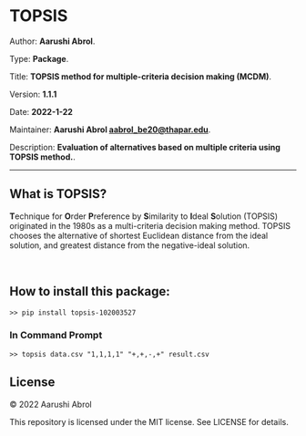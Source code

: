 # TOPSIS

Author: **Aarushi Abrol**.

Type: **Package**.

Title: **TOPSIS method for multiple-criteria decision making (MCDM)**.

Version: **1.1.1**

Date: **2022-1-22**

Maintainer: **Aarushi Abrol <aabrol_be20@thapar.edu>**.

Description: **Evaluation of alternatives based on multiple criteria using TOPSIS method.**.

---

## What is TOPSIS?

**T**echnique for **O**rder **P**reference by **S**imilarity to **I**deal **S**olution
(TOPSIS) originated in the 1980s as a multi-criteria decision making method.
TOPSIS chooses the alternative of shortest Euclidean distance from the ideal solution,
and greatest distance from the negative-ideal solution.

<br>

## How to install this package:

```
>> pip install topsis-102003527
```

### In Command Prompt

```
>> topsis data.csv "1,1,1,1" "+,+,-,+" result.csv
```
## License
© 2022 Aarushi Abrol

This repository is licensed under the MIT license. See LICENSE for details.


